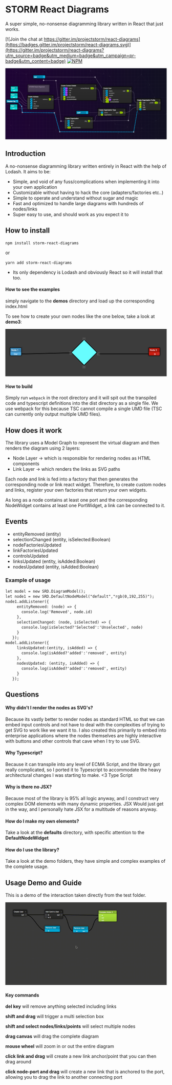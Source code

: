# STORM React Diagrams

A super simple, no-nonsense diagramming library written in React that just works.

[![Join the chat at https://gitter.im/projectstorm/react-diagrams](https://badges.gitter.im/projectstorm/react-diagrams.svg)](https://gitter.im/projectstorm/react-diagrams?utm_source=badge&utm_medium=badge&utm_campaign=pr-badge&utm_content=badge)
[![NPM](https://nodei.co/npm/storm-react-diagrams.png?mini=true)](https://npmjs.org/package/storm-react-diagrams)

![Demo2](./demo2.png)

## Introduction

A no-nonsense diagramming library written entirely in React with the help of Lodash. It aims to be:

* Simple, and void of any fuss/complications when implementing it into your own application
* Customizable without having to hack the core (adapters/factories etc..)
* Simple to operate and understand without sugar and magic
* Fast and optimized to handle large diagrams with hundreds of nodes/links
* Super easy to use, and should work as you expect it to

## How to install

```
npm install storm-react-diagrams
```
or
```
yarn add storm-react-diagrams
```

* Its only dependency is Lodash and obviously React so it will install that too.

#### How to see the examples

simply navigate to the __demos__ directory and load up the corresponding index.html

To see how to create your own nodes like the one below, take a look at __demo3__:

![Demo2](./custom-nodes.png)


#### How to build

Simply run ```webpack``` in the root directory and it will spit out the transpiled code and typescript definitions
into the dist directory as a single file. We use webpack for this because TSC cannot compile a single UMD file (TSC can currently
only output multiple UMD files).


## How does it work

The library uses a Model Graph to represent the virtual diagram and then renders the diagram using
2 layers:
* Node Layer -> which is responsible for rendering nodes as HTML components
* Link Layer -> which renders the links as SVG paths

Each node and link is fed into a factory that then generates the corresponding node or link react widget.
Therefore, to create custom nodes and links, register your own factories that return your own widgets.

As long as a node contains at least one port and the corresponding NodeWidget contains at least one PortWidget,
a link can be connected to it.

## Events
 - entityRemoved (entity)
 - selectionChanged (entity, isSelected:Boolean)
 - nodeFactoriesUpdated
 - linkFactoriesUpdated
 - controlsUpdated
 - linksUpdated (entity, isAdded:Boolean)
 - nodesUpdated (entity, isAdded:Boolean)
 
 ### Example of usage
 ```ecmascript 6
let model = new SRD.DiagramModel();
let node1 = new SRD.DefaultNodeModel("default","rgb(0,192,255)");
node1.addListener({
      entityRemoved: (node) => {
        console.log('Removed', node.id)
      },
      selectionChanged: (node, isSelected) => {
        console.log(isSelected?'Selected':'Unselected', node)
      }
    });
model.addListener({
      linksUpdated:(entity, isAdded) => {
        console.log(isAdded?'added':'removed', entity)
      },
      nodesUpdated: (entity, isAdded) => {
        console.log(isAdded?'added':'removed', entity)
      }
    });
```


## Questions

#### Why didn’t I render the nodes as SVG's?

Because its vastly better to render nodes as standard HTML so that we can embed input controls and not have
to deal with the complexities of trying to get SVG to work like we want it to. I also created this primarily to embed into
enterprise applications where the nodes themselves are highly interactive with buttons and other controls that cave when I try to use SVG.

#### Why Typescript?

Because it can transpile into any level of ECMA Script, and the library got really complicated, so I ported it to Typescript
to accommodate the heavy architectural changes I was starting to make. <3 Type Script

#### Why is there no JSX?

Because most of the library is 95% all logic anyway, and I construct very complex DOM elements with many dynamic properties. JSX
Would just get in the way, and I personally hate JSX for a multitude of reasons anyway.

#### How do I make my own elements?

Take a look at the __defaults__ directory, with specific attention to the __DefaultNodeWidget__

#### How do I use the library?

Take a look at the demo folders, they have simple and complex examples of the complete usage.

## Usage Demo and Guide

This is a demo of the interaction taken directly from the test folder.

![Demo](./demo.gif)

#### Key commands

__del key__ will remove anything selected including links

__shift and drag__ will trigger a multi selection box

__shift and select nodes/links/points__ will select multiple nodes

__drag canvas__ will drag the complete diagram

__mouse wheel__ will zoom in or out the entire diagram

__click link and drag__ will create a new link anchor/point that you can then drag around

__click node-port and drag__ will create a new link that is anchored to the port, allowing you
to drag the link to another connecting port
